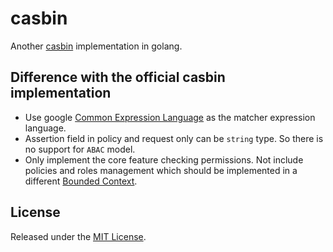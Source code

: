 # casbin

Another [casbin](https://casbin.org/) implementation in golang.

## Difference with the official casbin implementation

* Use google [Common Expression Language](https://github.com/google/cel-go) as the matcher expression language.
* Assertion field in policy and request only can be `string` type. So there is no support for `ABAC` model.
* Only implement the core feature checking permissions. Not include policies and roles management
  which should be implemented in a different [Bounded Context](https://martinfowler.com/bliki/BoundedContext.html).

## License

Released under the [MIT License](LICENSE).
